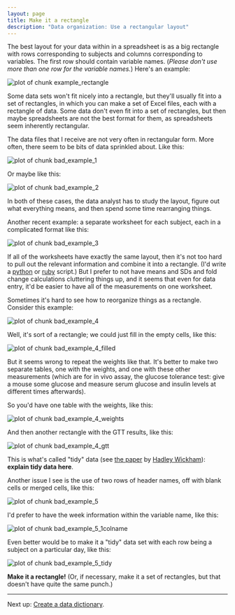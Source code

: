```yaml
---
layout: page
title: Make it a rectangle
description: "Data organization: Use a rectangular layout"
---
```





The best layout for your data within in a spreadsheet is as a big
rectangle with rows corresponding to subjects and columns
corresponding to variables. The first row should contain variable
names. (*Please don't use more than one row for the variable names.*)
Here's an example:

![plot of chunk example_rectangle](Figs/no_empty_cells-example_rectangle-1.svg) 

Some data sets won't fit nicely into a rectangle, but they'll usually
fit into a set of rectangles, in which you can make a set of Excel files,
each with a rectangle of data. Some data don't even fit into a set of
rectangles, but then maybe spreadsheets are not the best format for
them, as spreadsheets seem inherently rectangular.

The data files that I receive are not very often in rectangular
form. More often, there seem to be bits of data sprinkled about.
Like this:

![plot of chunk bad_example_1](Figs/no_empty_cells-bad_example_1-1.svg) 

Or maybe like this:

![plot of chunk bad_example_2](Figs/no_empty_cells-bad_example_2-1.svg) 

In both of these cases, the data analyst has to study the layout, figure out
what everything means, and then spend some time rearranging things.

Another recent example: a separate worksheet for each subject, each in
a complicated format like this:

![plot of chunk bad_example_3](Figs/no_empty_cells-bad_example_3-1.svg) 

If all of the worksheets have exactly the same layout, then it's not
too hard to pull out the relevant information and combine it into a
rectangle. (I'd write a [python](https://www.python.org) or
[ruby](https://www.ruby-lang.org) script.) But I prefer to not have
means and SDs and fold change calculations cluttering things up, and
it seems that even for data entry, it'd be easier to have all of the
measurements on one worksheet.

Sometimes it's hard to see how to reorganize things as a
rectangle. Consider this example:

![plot of chunk bad_example_4](Figs/no_empty_cells-bad_example_4-1.svg) 

Well, it's sort of a rectangle; we could just fill in the empty cells,
like this:

![plot of chunk bad_example_4_filled](Figs/no_empty_cells-bad_example_4_filled-1.svg) 

But it seems wrong to repeat the weights like that. It's better to
make two separate tables, one with the weights, and one with these
other measurements (which are for in vivo assay, the glucose tolerance
test: give a mouse some glucose and measure serum glucose and insulin
levels at different times afterwards).

So you'd have one table with the weights, like this:

![plot of chunk bad_example_4_weights](Figs/no_empty_cells-bad_example_4_weights-1.svg) 

And then another rectangle with the GTT results, like this:

![plot of chunk bad_example_4_gtt](Figs/no_empty_cells-bad_example_4_gtt-1.svg) 

This is what's called "tidy" data (see [the paper]() by
[Hadley Wickham]()): **explain tidy data here**.

Another issue I see is the use of two rows of header names, off with
blank cells or merged cells, like this:

![plot of chunk bad_example_5](Figs/no_empty_cells-bad_example_5-1.svg) 

I'd prefer to have the week information within the variable name, like
this:

![plot of chunk bad_example_5_1colname](Figs/no_empty_cells-bad_example_5_1colname-1.svg) 



Even better would be to make it a "tidy" data set
with each row being a subject on a
particular day, like this:

![plot of chunk bad_example_5_tidy](Figs/no_empty_cells-bad_example_5_tidy-1.svg) 

**Make it a rectangle!** (Or, if necessary, make it a set of
  rectangles, but that doesn't have quite the same punch.)

---

Next up: [Create a data dictionary](dictionary.html).
